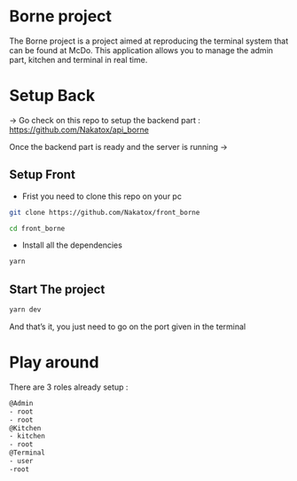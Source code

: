 # Borne project

The Borne project is a project aimed at reproducing the terminal system that can be found at McDo. This application allows you to manage the admin part, kitchen and terminal in real time.

# Setup Back

→ Go check on this repo to setup the backend part : https://github.com/Nakatox/api_borne

Once the backend part is ready and the server is running →

## Setup Front

- Frist you need to clone this repo on your pc

```bash
git clone https://github.com/Nakatox/front_borne

cd front_borne
```

- Install all the dependencies

```bash
yarn 
```

## Start The project

```bash
yarn dev
```

And that’s it, you just need to go on the port given in the terminal

# Play around

There are 3 roles already setup :

```bash
@Admin
- root
- root
@Kitchen
- kitchen
- root
@Terminal
- user
-root
```